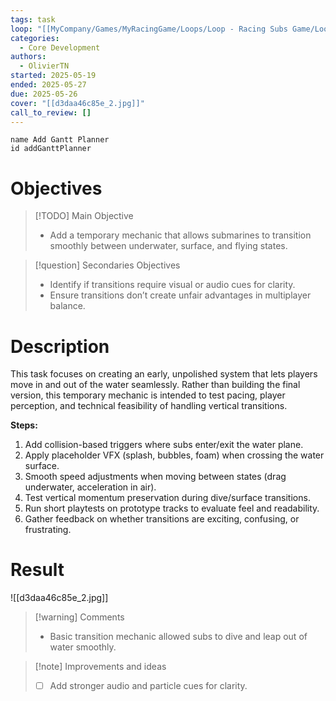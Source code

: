 ```yaml
---
tags: task
loop: "[[MyCompany/Games/MyRacingGame/Loops/Loop - Racing Subs Game/Loop - Racing Subs Game.md]]"
categories:
  - Core Development
authors:
  - OlivierTN
started: 2025-05-19
ended: 2025-05-27
due: 2025-05-26
cover: "[[d3daa46c85e_2.jpg]]"
call_to_review: []
---
```


```button
name Add Gantt Planner
id addGanttPlanner
```
# Objectives

> [!TODO] Main Objective
> - Add a temporary mechanic that allows submarines to transition smoothly between underwater, surface, and flying states.

> [!question] Secondaries Objectives
> - Identify if transitions require visual or audio cues for clarity.
> - Ensure transitions don’t create unfair advantages in multiplayer balance.

# Description

This task focuses on creating an early, unpolished system that lets players move in and out of the water seamlessly. Rather than building the final version, this temporary mechanic is intended to test pacing, player perception, and technical feasibility of handling vertical transitions.

**Steps:**
1. Add collision-based triggers where subs enter/exit the water plane.
2. Apply placeholder VFX (splash, bubbles, foam) when crossing the water surface.
3. Smooth speed adjustments when moving between states (drag underwater, acceleration in air).
4. Test vertical momentum preservation during dive/surface transitions.
5. Run short playtests on prototype tracks to evaluate feel and readability.
6. Gather feedback on whether transitions are exciting, confusing, or frustrating.


# Result
![[d3daa46c85e_2.jpg]]
> [!warning] Comments
> - Basic transition mechanic allowed subs to dive and leap out of water smoothly.

>[!note] Improvements and ideas
> - [ ] Add stronger audio and particle cues for clarity.
> 

